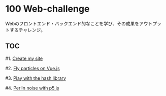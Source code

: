 # 100 Web-challenge

Webのフロントエンド・バックエンド的なことを学び、その成果をアウトプットするチャレンジ。

## TOC

\#1. [Create my site](https://thanamura.work)

\#2. [Fly particles on Vue.js](https://thanamura.work/_days/day2/)

\#3. [Play with the hash library](https://thanamura.work/_days/day3/)

\#4. [Perlin noise with p5.js](https://thanamura.work/_days/day4/)
